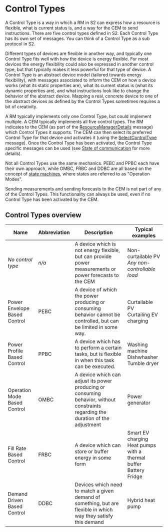 # Control Types

A Control Type is a way in which a RM in S2 can express how a resource is flexible, what is current status is, and a way for the CEM to send instructions. There are five control types defined in S2. Each Control Type has its own set of messages. You can think of a Control Type as a sub protocol in S2.

Different types of devices are flexible in another way, and typically one Control Type fits well with how the device is energy flexible. For most devices the energy flexibility could also be expressed in another control type, but that typically makes it less powerful for that type of device.  A Control Type is an abstract device model (tailored towards energy flexibility), with messages associated to inform the CEM on how a device works (what its static properties are), what its current status is (what its dynamic properties are), and what instructions look like to change the behavior of the abstract device. Mapping a real, concrete device to one of the abstract devices as defined by the Control Types sometimes requires a bit of creativity.

A RM typically implements only one Control Type, but could implement multiple. A CEM typically implements all five control types. The RM indicates to the CEM (as part of the [ResourceManagerDetails](https://github.com/flexiblepower/s2-ws-json/wiki/Common_messages#resourcemanagerdetails) message) which Control Types it supports. The CEM can then select its preferred Control Type for that device and activates it (using the [SelectControlType](https://github.com/flexiblepower/s2-ws-json/wiki/Common_messages#selectcontroltype) message). Once the Control Type has been activated, the Control Type specific messages can be used (see [State of communication](https://github.com/flexiblepower/s2-ws-json/wiki/State_of_communication) for more details).

Not all Control Types use the same mechanics. PEBC and PPBC each have their own approach, while OMBC, FRBC and DDBC are all based on the concept of [state machines](https://en.wikipedia.org/wiki/Finite-state_machine), where states are referred to as "Operation Modes".

Sending measurements and sending forecasts to the CEM is not part of any of the Control Types. This functionality can always be used, even if no Control Type has been activated by the CEM.

## Control Types overview
| Name | Abbreviation | Description | Typical examples |
| --- | --- | --- | --- |
| _No control type_ | _n/a_ | A device which is not energy flexible, but can provide power measurements or power forecasts to the CEM | Non-curtailable PV<br />_Any non-controllable load_ |
| Power Envelope Based Control | PEBC | A device of which the power producing or consuming behavior cannot be controlled, but can be limited in some way. | Curtailable PV<br />Curtailing EV charging |
| Power Profile Based Control | PPBC | A device which has to perform a certain tasks, but is flexible in when this task can be executed. | Washing machine<br />Dishwhasher<br />Tumble dryer |
| Operation Mode Based Control | OMBC | A device which can adjust its power producing or consuming behavior, without constraints regarding the duration of the adjustment | Power generator |
| Fill Rate Based Control | FRBC | A device which can store or buffer energy in some form | Smart EV charging<br />Heat pumps with a thermal buffer<br />Battery<br />Fridge |
| Demand Driven Based Control | DDBC | Devices which need to match a given demand of something, but are flexible in which way they satisfy this demand | Hybrid heat pump |